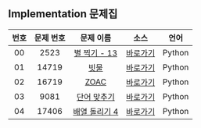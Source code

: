 ## Implementation 문제집

| 번호  | 문제 번호 |                      문제 이름                       |         소스         |  언어  |
| :---: | :-------: | :--------------------------------------------------: | :------------------: | :----: |
|  00   |   2523    | [별 찍기 - 13](https://www.acmicpc.net/problem/2523) | [바로가기](../problems/2523)  | Python |
|  01   |   14719   |    [빗물](https://www.acmicpc.net/problem/14719)     | [바로가기](../problems/14719) | Python |
|  02   |   16719   |    [ZOAC](https://www.acmicpc.net/problem/16719)     | [바로가기](../problems/16719) | Python |
|  03   |   9081    | [단어 맞추기](https://www.acmicpc.net/problem/9081)  | [바로가기](../problems/9081)  | Python |
|  04   |   17406    | [배열 돌리기 4](https://www.acmicpc.net/problem/17406)  | [바로가기](../problems/17406)  | Python |
